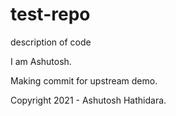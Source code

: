 # test-repo
description of code

I am Ashutosh.

Making commit for upstream demo.

Copyright 2021 - Ashutosh Hathidara.